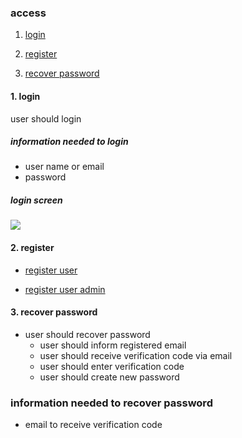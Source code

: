 ### access

1. [login](#login)

2. [register](#register)

3. [recover password](#recover-password)


#### 1. login
user should login

##### information needed to login
* user name or email
* password

##### login screen
<img src="https://user-images.githubusercontent.com/42984807/58274708-cb752180-7d69-11e9-9a48-ca0af9f56de0.png">

#### 2. register

* [register user](https://github.com/tegcommerce/tegcommerce-requirement/blob/master/page/register-user.md)

* [register user admin](https://github.com/tegcommerce/tegcommerce-requirement/blob/master/page/register-user-admin.md)

#### 3. recover password

* user should recover password
  * user should inform registered email
  * user should receive verification code via email
  * user should enter verification code
  * user should create new password

### information needed to recover password
* email to receive verification code
